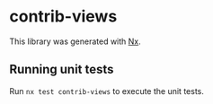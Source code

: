 # contrib-views

This library was generated with [Nx](https://nx.dev).

## Running unit tests

Run `nx test contrib-views` to execute the unit tests.

